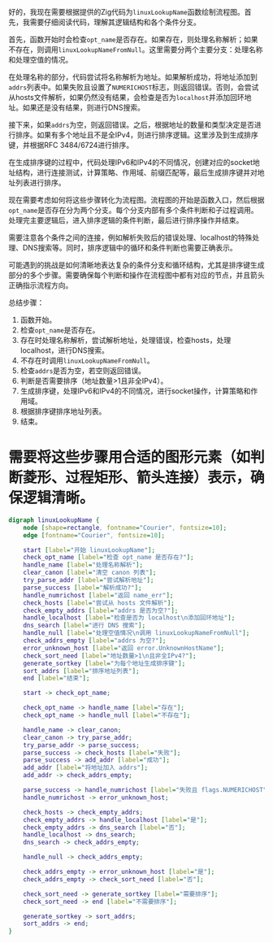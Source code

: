 好的，我现在需要根据提供的Zig代码为`linuxLookupName`函数绘制流程图。首先，我需要仔细阅读代码，理解其逻辑结构和各个条件分支。

首先，函数开始时会检查`opt_name`是否存在。如果存在，则处理名称解析；如果不存在，则调用`linuxLookupNameFromNull`。这里需要分两个主要分支：处理名称和处理空值的情况。

在处理名称的部分，代码尝试将名称解析为地址。如果解析成功，将地址添加到`addrs`列表中。如果失败且设置了`NUMERICHOST`标志，则返回错误。否则，会尝试从hosts文件解析，如果仍然没有结果，会检查是否为`localhost`并添加回环地址。如果还是没有结果，则进行DNS搜索。

接下来，如果`addrs`为空，则返回错误。之后，根据地址的数量和类型决定是否进行排序。如果有多个地址且不是全IPv4，则进行排序逻辑。这里涉及到生成排序键，并根据RFC 3484/6724进行排序。

在生成排序键的过程中，代码处理IPv6和IPv4的不同情况，创建对应的socket地址结构，进行连接测试，计算策略、作用域、前缀匹配等，最后生成排序键并对地址列表进行排序。

现在需要考虑如何将这些步骤转化为流程图。流程图的开始是函数入口，然后根据`opt_name`是否存在分为两个分支。每个分支内部有多个条件判断和子过程调用。处理完主要逻辑后，进入排序逻辑的条件判断，最后进行排序操作并结束。

需要注意各个条件之间的连接，例如解析失败后的错误处理、localhost的特殊处理、DNS搜索等。同时，排序逻辑中的循环和条件判断也需要正确表示。

可能遇到的挑战是如何清晰地表达复杂的条件分支和循环结构，尤其是排序键生成部分的多个步骤。需要确保每个判断和操作在流程图中都有对应的节点，并且箭头正确指示流程方向。

总结步骤：
1. 函数开始。
2. 检查`opt_name`是否存在。
3. 存在时处理名称解析，尝试解析地址，处理错误，检查hosts，处理localhost，进行DNS搜索。
4. 不存在时调用`linuxLookupNameFromNull`。
5. 检查`addrs`是否为空，若空则返回错误。
6. 判断是否需要排序（地址数量>1且非全IPv4）。
7. 生成排序键，处理IPv6和IPv4的不同情况，进行socket操作，计算策略和作用域。
8. 根据排序键排序地址列表。
9. 结束。

需要将这些步骤用合适的图形元素（如判断菱形、过程矩形、箭头连接）表示，确保逻辑清晰。
================================================
```dot
digraph linuxLookupName {
    node [shape=rectangle, fontname="Courier", fontsize=10];
    edge [fontname="Courier", fontsize=10];

    start [label="开始 linuxLookupName"];
    check_opt_name [label="检查 opt_name 是否存在?"];
    handle_name [label="处理名称解析"];
    clear_canon [label="清空 canon 列表"];
    try_parse_addr [label="尝试解析地址"];
    parse_success [label="解析成功?"];
    handle_numrichost [label="返回 name_err"];
    check_hosts [label="尝试从 hosts 文件解析"];
    check_empty_addrs [label="addrs 是否为空?"];
    handle_localhost [label="检查是否为 localhost\n添加回环地址"];
    dns_search [label="进行 DNS 搜索"];
    handle_null [label="处理空值情况\n调用 linuxLookupNameFromNull"];
    check_addrs_empty [label="addrs 为空?"];
    error_unknown_host [label="返回 error.UnknownHostName"];
    check_sort_need [label="地址数量>1\n且非全IPv4?"];
    generate_sortkey [label="为每个地址生成排序键"];
    sort_addrs [label="排序地址列表"];
    end [label="结束"];

    start -> check_opt_name;

    check_opt_name -> handle_name [label="存在"];
    check_opt_name -> handle_null [label="不存在"];

    handle_name -> clear_canon;
    clear_canon -> try_parse_addr;
    try_parse_addr -> parse_success;
    parse_success -> check_hosts [label="失败"];
    parse_success -> add_addr [label="成功"];
    add_addr [label="将地址加入 addrs"];
    add_addr -> check_addrs_empty;

    parse_success -> handle_numrichost [label="失败且 flags.NUMERICHOST"];
    handle_numrichost -> error_unknown_host;

    check_hosts -> check_empty_addrs;
    check_empty_addrs -> handle_localhost [label="是"];
    check_empty_addrs -> dns_search [label="否"];
    handle_localhost -> dns_search;
    dns_search -> check_addrs_empty;

    handle_null -> check_addrs_empty;

    check_addrs_empty -> error_unknown_host [label="是"];
    check_addrs_empty -> check_sort_need [label="否"];

    check_sort_need -> generate_sortkey [label="需要排序"];
    check_sort_need -> end [label="不需要排序"];

    generate_sortkey -> sort_addrs;
    sort_addrs -> end;
}
```
